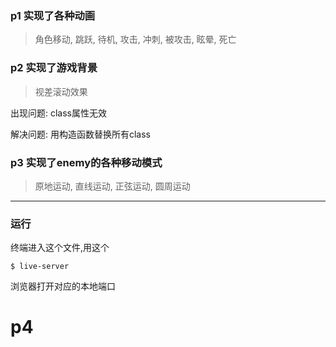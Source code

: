 

### p1 实现了各种动画

> 角色移动, 跳跃, 待机, 攻击, 冲刺, 被攻击, 眩晕, 死亡

### p2 实现了游戏背景
> 视差滚动效果

出现问题: class属性无效

解决问题: 用构造函数替换所有class

### p3 实现了enemy的各种移动模式

> 原地运动, 直线运动, 正弦运动, 圆周运动

---

### 运行

终端进入这个文件,用这个
```
$ live-server
```
浏览器打开对应的本地端口
# p4


